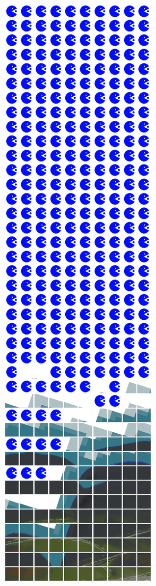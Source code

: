 <html>
<div>
<img src="https://github.com/HakkaTjakka/NL_TILE_MAP/blob/main/source.png" height="44" width="44">
<img src="https://github.com/HakkaTjakka/NL_TILE_MAP/blob/main/source.png" height="44" width="44">
<img src="https://github.com/HakkaTjakka/NL_TILE_MAP/blob/main/source.png" height="44" width="44">
<img src="https://github.com/HakkaTjakka/NL_TILE_MAP/blob/main/source.png" height="44" width="44">
<img src="https://github.com/HakkaTjakka/NL_TILE_MAP/blob/main/source.png" height="44" width="44">
<img src="https://github.com/HakkaTjakka/NL_TILE_MAP/blob/main/source.png" height="44" width="44">
<img src="https://github.com/HakkaTjakka/NL_TILE_MAP/blob/main/source.png" height="44" width="44">
<img src="https://github.com/HakkaTjakka/NL_TILE_MAP/blob/main/source.png" height="44" width="44">
<img src="https://github.com/HakkaTjakka/NL_TILE_MAP/blob/main/source.png" height="44" width="44">
<img src="https://github.com/HakkaTjakka/NL_TILE_MAP/blob/main/source.png" height="44" width="44">
<img src="https://github.com/HakkaTjakka/NL_TILE_MAP/blob/main/source.png" height="44" width="44">
<img src="https://github.com/HakkaTjakka/NL_TILE_MAP/blob/main/source.png" height="44" width="44">
<img src="https://github.com/HakkaTjakka/NL_TILE_MAP/blob/main/source.png" height="44" width="44">
<img src="https://github.com/HakkaTjakka/NL_TILE_MAP/blob/main/source.png" height="44" width="44">
<img src="https://github.com/HakkaTjakka/NL_TILE_MAP/blob/main/source.png" height="44" width="44">
<img src="https://github.com/HakkaTjakka/NL_TILE_MAP/blob/main/source.png" height="44" width="44">
<img src="https://github.com/HakkaTjakka/NL_TILE_MAP/blob/main/source.png" height="44" width="44">
<img src="https://github.com/HakkaTjakka/NL_TILE_MAP/blob/main/source.png" height="44" width="44">
<img src="https://github.com/HakkaTjakka/NL_TILE_MAP/blob/main/source.png" height="44" width="44">
<img src="https://github.com/HakkaTjakka/NL_TILE_MAP/blob/main/source.png" height="44" width="44">
<br>
<img src="https://github.com/HakkaTjakka/NL_TILE_MAP/blob/main/source.png" height="44" width="44">
<img src="https://github.com/HakkaTjakka/NL_TILE_MAP/blob/main/source.png" height="44" width="44">
<img src="https://github.com/HakkaTjakka/NL_TILE_MAP/blob/main/source.png" height="44" width="44">
<img src="https://github.com/HakkaTjakka/NL_TILE_MAP/blob/main/source.png" height="44" width="44">
<img src="https://github.com/HakkaTjakka/NL_TILE_MAP/blob/main/source.png" height="44" width="44">
<img src="https://github.com/HakkaTjakka/NL_TILE_MAP/blob/main/source.png" height="44" width="44">
<img src="https://github.com/HakkaTjakka/NL_TILE_MAP/blob/main/source.png" height="44" width="44">
<img src="https://github.com/HakkaTjakka/NL_TILE_MAP/blob/main/source.png" height="44" width="44">
<img src="https://github.com/HakkaTjakka/NL_TILE_MAP/blob/main/source.png" height="44" width="44">
<img src="https://github.com/HakkaTjakka/NL_TILE_MAP/blob/main/source.png" height="44" width="44">
<img src="https://github.com/HakkaTjakka/NL_TILE_MAP/blob/main/source.png" height="44" width="44">
<img src="https://github.com/HakkaTjakka/NL_TILE_MAP/blob/main/source.png" height="44" width="44">
<img src="https://github.com/HakkaTjakka/NL_TILE_MAP/blob/main/source.png" height="44" width="44">
<img src="https://github.com/HakkaTjakka/NL_TILE_MAP/blob/main/source.png" height="44" width="44">
<img src="https://github.com/HakkaTjakka/NL_TILE_MAP/blob/main/source.png" height="44" width="44">
<img src="https://github.com/HakkaTjakka/NL_TILE_MAP/blob/main/source.png" height="44" width="44">
<img src="https://github.com/HakkaTjakka/NL_TILE_MAP/blob/main/source.png" height="44" width="44">
<img src="https://github.com/HakkaTjakka/NL_TILE_MAP/blob/main/source.png" height="44" width="44">
<img src="https://github.com/HakkaTjakka/NL_TILE_MAP/blob/main/source.png" height="44" width="44">
<img src="https://github.com/HakkaTjakka/NL_TILE_MAP/blob/main/source.png" height="44" width="44">
<br>
<img src="https://github.com/HakkaTjakka/NL_TILE_MAP/blob/main/source.png" height="44" width="44">
<img src="https://github.com/HakkaTjakka/NL_TILE_MAP/blob/main/source.png" height="44" width="44">
<img src="https://github.com/HakkaTjakka/NL_TILE_MAP/blob/main/source.png" height="44" width="44">
<img src="https://github.com/HakkaTjakka/NL_TILE_MAP/blob/main/source.png" height="44" width="44">
<img src="https://github.com/HakkaTjakka/NL_TILE_MAP/blob/main/source.png" height="44" width="44">
<img src="https://github.com/HakkaTjakka/NL_TILE_MAP/blob/main/source.png" height="44" width="44">
<img src="https://github.com/HakkaTjakka/NL_TILE_MAP/blob/main/source.png" height="44" width="44">
<img src="https://github.com/HakkaTjakka/NL_TILE_MAP/blob/main/source.png" height="44" width="44">
<img src="https://github.com/HakkaTjakka/NL_TILE_MAP/blob/main/source.png" height="44" width="44">
<img src="https://github.com/HakkaTjakka/NL_TILE_MAP/blob/main/source.png" height="44" width="44">
<img src="https://github.com/HakkaTjakka/NL_TILE_MAP/blob/main/source.png" height="44" width="44">
<img src="https://github.com/HakkaTjakka/NL_TILE_MAP/blob/main/source.png" height="44" width="44">
<img src="https://github.com/HakkaTjakka/NL_TILE_MAP/blob/main/source.png" height="44" width="44">
<img src="https://github.com/HakkaTjakka/NL_TILE_MAP/blob/main/source.png" height="44" width="44">
<img src="https://github.com/HakkaTjakka/NL_TILE_MAP/blob/main/source.png" height="44" width="44">
<img src="https://github.com/HakkaTjakka/NL_TILE_MAP/blob/main/source.png" height="44" width="44">
<img src="https://github.com/HakkaTjakka/NL_TILE_MAP/blob/main/source.png" height="44" width="44">
<img src="https://github.com/HakkaTjakka/NL_TILE_MAP/blob/main/source.png" height="44" width="44">
<img src="https://github.com/HakkaTjakka/NL_TILE_MAP/blob/main/source.png" height="44" width="44">
<img src="https://github.com/HakkaTjakka/NL_TILE_MAP/blob/main/source.png" height="44" width="44">
<br>
<img src="https://github.com/HakkaTjakka/NL_TILE_MAP/blob/main/source.png" height="44" width="44">
<img src="https://github.com/HakkaTjakka/NL_TILE_MAP/blob/main/source.png" height="44" width="44">
<img src="https://github.com/HakkaTjakka/NL_TILE_MAP/blob/main/source.png" height="44" width="44">
<img src="https://github.com/HakkaTjakka/NL_TILE_MAP/blob/main/source.png" height="44" width="44">
<img src="https://github.com/HakkaTjakka/NL_TILE_MAP/blob/main/source.png" height="44" width="44">
<img src="https://github.com/HakkaTjakka/NL_TILE_MAP/blob/main/source.png" height="44" width="44">
<img src="https://github.com/HakkaTjakka/NL_TILE_MAP/blob/main/source.png" height="44" width="44">
<img src="https://github.com/HakkaTjakka/NL_TILE_MAP/blob/main/source.png" height="44" width="44">
<img src="https://github.com/HakkaTjakka/NL_TILE_MAP/blob/main/source.png" height="44" width="44">
<img src="https://github.com/HakkaTjakka/NL_TILE_MAP/blob/main/source.png" height="44" width="44">
<img src="https://github.com/HakkaTjakka/NL_TILE_MAP/blob/main/source.png" height="44" width="44">
<img src="https://github.com/HakkaTjakka/NL_TILE_MAP/blob/main/source.png" height="44" width="44">
<img src="https://github.com/HakkaTjakka/NL_TILE_MAP/blob/main/source.png" height="44" width="44">
<img src="https://github.com/HakkaTjakka/NL_TILE_MAP/blob/main/source.png" height="44" width="44">
<img src="https://github.com/HakkaTjakka/NL_TILE_MAP/blob/main/source.png" height="44" width="44">
<img src="https://github.com/HakkaTjakka/NL_TILE_MAP/blob/main/source.png" height="44" width="44">
<img src="https://github.com/HakkaTjakka/NL_TILE_MAP/blob/main/source.png" height="44" width="44">
<img src="https://github.com/HakkaTjakka/NL_TILE_MAP/blob/main/source.png" height="44" width="44">
<img src="https://github.com/HakkaTjakka/NL_TILE_MAP/blob/main/source.png" height="44" width="44">
<img src="https://github.com/HakkaTjakka/NL_TILE_MAP/blob/main/source.png" height="44" width="44">
<br>
<img src="https://github.com/HakkaTjakka/NL_TILE_MAP/blob/main/source.png" height="44" width="44">
<img src="https://github.com/HakkaTjakka/NL_TILE_MAP/blob/main/source.png" height="44" width="44">
<img src="https://github.com/HakkaTjakka/NL_TILE_MAP/blob/main/source.png" height="44" width="44">
<img src="https://github.com/HakkaTjakka/NL_TILE_MAP/blob/main/source.png" height="44" width="44">
<img src="https://github.com/HakkaTjakka/NL_TILE_MAP/blob/main/source.png" height="44" width="44">
<img src="https://github.com/HakkaTjakka/NL_TILE_MAP/blob/main/source.png" height="44" width="44">
<img src="https://github.com/HakkaTjakka/NL_TILE_MAP/blob/main/source.png" height="44" width="44">
<img src="https://github.com/HakkaTjakka/NL_TILE_MAP/blob/main/source.png" height="44" width="44">
<img src="https://github.com/HakkaTjakka/NL_TILE_MAP/blob/main/source.png" height="44" width="44">
<img src="https://github.com/HakkaTjakka/NL_TILE_MAP/blob/main/source.png" height="44" width="44">
<img src="https://github.com/HakkaTjakka/NL_TILE_MAP/blob/main/source.png" height="44" width="44">
<img src="https://github.com/HakkaTjakka/NL_TILE_MAP/blob/main/source.png" height="44" width="44">
<img src="https://github.com/HakkaTjakka/NL_TILE_MAP/blob/main/source.png" height="44" width="44">
<img src="https://github.com/HakkaTjakka/NL_TILE_MAP/blob/main/source.png" height="44" width="44">
<img src="https://github.com/HakkaTjakka/NL_TILE_MAP/blob/main/source.png" height="44" width="44">
<img src="https://github.com/HakkaTjakka/NL_TILE_MAP/blob/main/source.png" height="44" width="44">
<img src="https://github.com/HakkaTjakka/NL_TILE_MAP/blob/main/source.png" height="44" width="44">
<img src="https://github.com/HakkaTjakka/NL_TILE_MAP/blob/main/source.png" height="44" width="44">
<img src="https://github.com/HakkaTjakka/NL_TILE_MAP/blob/main/source.png" height="44" width="44">
<img src="https://github.com/HakkaTjakka/NL_TILE_MAP/blob/main/source.png" height="44" width="44">
<br>
<img src="https://github.com/HakkaTjakka/NL_TILE_MAP/blob/main/source.png" height="44" width="44">
<img src="https://github.com/HakkaTjakka/NL_TILE_MAP/blob/main/source.png" height="44" width="44">
<img src="https://github.com/HakkaTjakka/NL_TILE_MAP/blob/main/source.png" height="44" width="44">
<img src="https://github.com/HakkaTjakka/NL_TILE_MAP/blob/main/source.png" height="44" width="44">
<img src="https://github.com/HakkaTjakka/NL_TILE_MAP/blob/main/source.png" height="44" width="44">
<img src="https://github.com/HakkaTjakka/NL_TILE_MAP/blob/main/source.png" height="44" width="44">
<img src="https://github.com/HakkaTjakka/NL_TILE_MAP/blob/main/source.png" height="44" width="44">
<img src="https://github.com/HakkaTjakka/NL_TILE_MAP/blob/main/source.png" height="44" width="44">
<img src="https://github.com/HakkaTjakka/NL_TILE_MAP/blob/main/source.png" height="44" width="44">
<img src="https://github.com/HakkaTjakka/NL_TILE_MAP/blob/main/source.png" height="44" width="44">
<img src="https://github.com/HakkaTjakka/NL_TILE_MAP/blob/main/source.png" height="44" width="44">
<img src="https://github.com/HakkaTjakka/NL_TILE_MAP/blob/main/source.png" height="44" width="44">
<img src="https://github.com/HakkaTjakka/NL_TILE_MAP/blob/main/source.png" height="44" width="44">
<img src="https://github.com/HakkaTjakka/NL_TILE_MAP/blob/main/source.png" height="44" width="44">
<img src="https://github.com/HakkaTjakka/NL_TILE_MAP/blob/main/source.png" height="44" width="44">
<img src="https://github.com/HakkaTjakka/NL_TILE_MAP/blob/main/source.png" height="44" width="44">
<img src="https://github.com/HakkaTjakka/NL_TILE_MAP/blob/main/source.png" height="44" width="44">
<img src="https://github.com/HakkaTjakka/NL_TILE_MAP/blob/main/source.png" height="44" width="44">
<img src="https://github.com/HakkaTjakka/NL_TILE_MAP/blob/main/source.png" height="44" width="44">
<img src="https://github.com/HakkaTjakka/NL_TILE_MAP/blob/main/source.png" height="44" width="44">
<br>
<img src="https://github.com/HakkaTjakka/NL_TILE_MAP/blob/main/source.png" height="44" width="44">
<img src="https://github.com/HakkaTjakka/NL_TILE_MAP/blob/main/source.png" height="44" width="44">
<img src="https://github.com/HakkaTjakka/NL_TILE_MAP/blob/main/source.png" height="44" width="44">
<img src="https://github.com/HakkaTjakka/NL_TILE_MAP/blob/main/source.png" height="44" width="44">
<img src="https://github.com/HakkaTjakka/NL_TILE_MAP/blob/main/source.png" height="44" width="44">
<img src="https://github.com/HakkaTjakka/NL_TILE_MAP/blob/main/source.png" height="44" width="44">
<img src="https://github.com/HakkaTjakka/NL_TILE_MAP/blob/main/source.png" height="44" width="44">
<img src="https://github.com/HakkaTjakka/NL_TILE_MAP/blob/main/source.png" height="44" width="44">
<img src="https://github.com/HakkaTjakka/NL_TILE_MAP/blob/main/source.png" height="44" width="44">
<img src="https://github.com/HakkaTjakka/NL_TILE_MAP/blob/main/source.png" height="44" width="44">
<img src="https://github.com/HakkaTjakka/NL_TILE_MAP/blob/main/source.png" height="44" width="44">
<img src="https://github.com/HakkaTjakka/NL_TILE_MAP/blob/main/source.png" height="44" width="44">
<img src="https://github.com/HakkaTjakka/NL_TILE_MAP/blob/main/source.png" height="44" width="44">
<img src="https://github.com/HakkaTjakka/NL_TILE_MAP/blob/main/source.png" height="44" width="44">
<img src="https://github.com/HakkaTjakka/NL_TILE_MAP/blob/main/source.png" height="44" width="44">
<img src="https://github.com/HakkaTjakka/NL_TILE_MAP/blob/main/source.png" height="44" width="44">
<img src="https://github.com/HakkaTjakka/NL_TILE_MAP/blob/main/source.png" height="44" width="44">
<img src="https://github.com/HakkaTjakka/NL_TILE_MAP/blob/main/source.png" height="44" width="44">
<img src="https://github.com/HakkaTjakka/NL_TILE_MAP/blob/main/source.png" height="44" width="44">
<img src="https://github.com/HakkaTjakka/NL_TILE_MAP/blob/main/source.png" height="44" width="44">
<br>
<img src="https://github.com/HakkaTjakka/NL_TILE_MAP/blob/main/source.png" height="44" width="44">
<img src="https://github.com/HakkaTjakka/NL_TILE_MAP/blob/main/source.png" height="44" width="44">
<img src="https://github.com/HakkaTjakka/NL_TILE_MAP/blob/main/source.png" height="44" width="44">
<img src="https://github.com/HakkaTjakka/NL_TILE_MAP/blob/main/source.png" height="44" width="44">
<img src="https://github.com/HakkaTjakka/NL_TILE_MAP/blob/main/source.png" height="44" width="44">
<img src="https://github.com/HakkaTjakka/NL_TILE_MAP/blob/main/source.png" height="44" width="44">
<img src="https://github.com/HakkaTjakka/NL_TILE_MAP/blob/main/source.png" height="44" width="44">
<img src="https://github.com/HakkaTjakka/NL_TILE_MAP/blob/main/source.png" height="44" width="44">
<img src="https://github.com/HakkaTjakka/NL_TILE_MAP/blob/main/source.png" height="44" width="44">
<img src="https://github.com/HakkaTjakka/NL_TILE_MAP/blob/main/source.png" height="44" width="44">
<img src="https://github.com/HakkaTjakka/NL_TILE_MAP/blob/main/source.png" height="44" width="44">
<img src="https://github.com/HakkaTjakka/NL_TILE_MAP/blob/main/source.png" height="44" width="44">
<img src="https://github.com/HakkaTjakka/NL_TILE_MAP/blob/main/source.png" height="44" width="44">
<img src="https://github.com/HakkaTjakka/NL_TILE_MAP/blob/main/source.png" height="44" width="44">
<img src="https://github.com/HakkaTjakka/NL_TILE_MAP/blob/main/source.png" height="44" width="44">
<img src="https://github.com/HakkaTjakka/NL_TILE_MAP/blob/main/source.png" height="44" width="44">
<img src="https://github.com/HakkaTjakka/NL_TILE_MAP/blob/main/source.png" height="44" width="44">
<img src="https://github.com/HakkaTjakka/NL_TILE_MAP/blob/main/source.png" height="44" width="44">
<img src="https://github.com/HakkaTjakka/NL_TILE_MAP/blob/main/source.png" height="44" width="44">
<img src="https://github.com/HakkaTjakka/NL_TILE_MAP/blob/main/source.png" height="44" width="44">
<br>
<img src="https://github.com/HakkaTjakka/NL_TILE_MAP/blob/main/source.png" height="44" width="44">
<img src="https://github.com/HakkaTjakka/NL_TILE_MAP/blob/main/source.png" height="44" width="44">
<img src="https://github.com/HakkaTjakka/NL_TILE_MAP/blob/main/source.png" height="44" width="44">
<img src="https://github.com/HakkaTjakka/NL_TILE_MAP/blob/main/source.png" height="44" width="44">
<img src="https://github.com/HakkaTjakka/NL_TILE_MAP/blob/main/source.png" height="44" width="44">
<img src="https://github.com/HakkaTjakka/NL_TILE_MAP/blob/main/source.png" height="44" width="44">
<img src="https://github.com/HakkaTjakka/NL_TILE_MAP/blob/main/source.png" height="44" width="44">
<img src="https://github.com/HakkaTjakka/NL_TILE_MAP/blob/main/source.png" height="44" width="44">
<img src="https://github.com/HakkaTjakka/NL_TILE_MAP/blob/main/source.png" height="44" width="44">
<img src="https://github.com/HakkaTjakka/NL_TILE_MAP/blob/main/source.png" height="44" width="44">
<img src="https://github.com/HakkaTjakka/NL_TILE_MAP/blob/main/source.png" height="44" width="44">
<img src="https://github.com/HakkaTjakka/NL_TILE_MAP/blob/main/source.png" height="44" width="44">
<img src="https://github.com/HakkaTjakka/NL_TILE_MAP/blob/main/source.png" height="44" width="44">
<img src="https://github.com/HakkaTjakka/NL_TILE_MAP/blob/main/source.png" height="44" width="44">
<img src="https://github.com/HakkaTjakka/NL_TILE_MAP/blob/main/source.png" height="44" width="44">
<img src="https://github.com/HakkaTjakka/NL_TILE_MAP/blob/main/source.png" height="44" width="44">
<img src="https://github.com/HakkaTjakka/NL_TILE_MAP/blob/main/source.png" height="44" width="44">
<img src="https://github.com/HakkaTjakka/NL_TILE_MAP/blob/main/source.png" height="44" width="44">
<img src="https://github.com/HakkaTjakka/NL_TILE_MAP/blob/main/source.png" height="44" width="44">
<img src="https://github.com/HakkaTjakka/NL_TILE_MAP/blob/main/source.png" height="44" width="44">
<br>
<img src="https://github.com/HakkaTjakka/NL_TILE_MAP/blob/main/source.png" height="44" width="44">
<img src="https://github.com/HakkaTjakka/NL_TILE_MAP/blob/main/source.png" height="44" width="44">
<img src="https://github.com/HakkaTjakka/NL_TILE_MAP/blob/main/source.png" height="44" width="44">
<img src="https://github.com/HakkaTjakka/NL_TILE_MAP/blob/main/source.png" height="44" width="44">
<img src="https://github.com/HakkaTjakka/NL_TILE_MAP/blob/main/source.png" height="44" width="44">
<img src="https://github.com/HakkaTjakka/NL_TILE_MAP/blob/main/source.png" height="44" width="44">
<img src="https://github.com/HakkaTjakka/NL_TILE_MAP/blob/main/source.png" height="44" width="44">
<img src="https://github.com/HakkaTjakka/NL_TILE_MAP/blob/main/source.png" height="44" width="44">
<img src="https://github.com/HakkaTjakka/NL_TILE_MAP/blob/main/source.png" height="44" width="44">
<img src="https://github.com/HakkaTjakka/NL_TILE_MAP/blob/main/source.png" height="44" width="44">
<img src="https://github.com/HakkaTjakka/NL_TILE_MAP/blob/main/source.png" height="44" width="44">
<img src="https://github.com/HakkaTjakka/NL_TILE_MAP/blob/main/source.png" height="44" width="44">
<img src="https://github.com/HakkaTjakka/NL_TILE_MAP/blob/main/source.png" height="44" width="44">
<img src="https://github.com/HakkaTjakka/NL_TILE_MAP/blob/main/source.png" height="44" width="44">
<img src="https://github.com/HakkaTjakka/NL_TILE_MAP/blob/main/source.png" height="44" width="44">
<img src="https://github.com/HakkaTjakka/NL_TILE_MAP/blob/main/source.png" height="44" width="44">
<img src="https://github.com/HakkaTjakka/NL_TILE_MAP/blob/main/source.png" height="44" width="44">
<img src="https://github.com/HakkaTjakka/NL_TILE_MAP/blob/main/source.png" height="44" width="44">
<img src="https://github.com/HakkaTjakka/NL_TILE_MAP/blob/main/source.png" height="44" width="44">
<img src="https://github.com/HakkaTjakka/NL_TILE_MAP/blob/main/source.png" height="44" width="44">
<br>
<img src="https://github.com/HakkaTjakka/NL_TILE_MAP/blob/main/source.png" height="44" width="44">
<img src="https://github.com/HakkaTjakka/NL_TILE_MAP/blob/main/source.png" height="44" width="44">
<img src="https://github.com/HakkaTjakka/NL_TILE_MAP/blob/main/source.png" height="44" width="44">
<img src="https://github.com/HakkaTjakka/NL_TILE_MAP/blob/main/source.png" height="44" width="44">
<img src="https://github.com/HakkaTjakka/NL_TILE_MAP/blob/main/source.png" height="44" width="44">
<img src="https://github.com/HakkaTjakka/NL_TILE_MAP/blob/main/source.png" height="44" width="44">
<img src="https://github.com/HakkaTjakka/NL_TILE_MAP/blob/main/source.png" height="44" width="44">
<img src="https://github.com/HakkaTjakka/NL_TILE_MAP/blob/main/source.png" height="44" width="44">
<img src="https://github.com/HakkaTjakka/NL_TILE_MAP/blob/main/source.png" height="44" width="44">
<img src="https://github.com/HakkaTjakka/NL_TILE_MAP/blob/main/source.png" height="44" width="44">
<img src="https://github.com/HakkaTjakka/NL_TILE_MAP/blob/main/source.png" height="44" width="44">
<img src="https://github.com/HakkaTjakka/NL_TILE_MAP/blob/main/source.png" height="44" width="44">
<img src="https://github.com/HakkaTjakka/NL_TILE_MAP/blob/main/source.png" height="44" width="44">
<img src="https://github.com/HakkaTjakka/NL_TILE_MAP/blob/main/source.png" height="44" width="44">
<img src="https://github.com/HakkaTjakka/NL_TILE_MAP/blob/main/source.png" height="44" width="44">
<img src="https://github.com/HakkaTjakka/NL_TILE_MAP/blob/main/source.png" height="44" width="44">
<img src="https://github.com/HakkaTjakka/NL_TILE_MAP/blob/main/source.png" height="44" width="44">
<img src="https://github.com/HakkaTjakka/NL_TILE_MAP/blob/main/source.png" height="44" width="44">
<img src="https://github.com/HakkaTjakka/NL_TILE_MAP/blob/main/source.png" height="44" width="44">
<img src="https://github.com/HakkaTjakka/NL_TILE_MAP/blob/main/source.png" height="44" width="44">
<br>
<img src="https://github.com/HakkaTjakka/NL_TILE_MAP/blob/main/source.png" height="44" width="44">
<img src="https://github.com/HakkaTjakka/NL_TILE_MAP/blob/main/source.png" height="44" width="44">
<img src="https://github.com/HakkaTjakka/NL_TILE_MAP/blob/main/source.png" height="44" width="44">
<img src="https://github.com/HakkaTjakka/NL_TILE_MAP/blob/main/source.png" height="44" width="44">
<img src="https://github.com/HakkaTjakka/NL_TILE_MAP/blob/main/source.png" height="44" width="44">
<img src="https://github.com/HakkaTjakka/NL_TILE_MAP/blob/main/source.png" height="44" width="44">
<img src="https://github.com/HakkaTjakka/NL_TILE_MAP/blob/main/source.png" height="44" width="44">
<img src="https://github.com/HakkaTjakka/NL_TILE_MAP/blob/main/source.png" height="44" width="44">
<img src="https://github.com/HakkaTjakka/NL_TILE_MAP/blob/main/source.png" height="44" width="44">
<img src="https://github.com/HakkaTjakka/NL_TILE_MAP/blob/main/source.png" height="44" width="44">
<img src="https://github.com/HakkaTjakka/NL_TILE_MAP/blob/main/source.png" height="44" width="44">
<img src="https://github.com/HakkaTjakka/NL_TILE_MAP/blob/main/source.png" height="44" width="44">
<img src="https://github.com/HakkaTjakka/NL_TILE_MAP/blob/main/source.png" height="44" width="44">
<img src="https://github.com/HakkaTjakka/NL_TILE_MAP/blob/main/source.png" height="44" width="44">
<img src="https://github.com/HakkaTjakka/NL_TILE_MAP/blob/main/source.png" height="44" width="44">
<img src="https://github.com/HakkaTjakka/NL_TILE_MAP/blob/main/source.png" height="44" width="44">
<img src="https://github.com/HakkaTjakka/NL_TILE_MAP/blob/main/source.png" height="44" width="44">
<img src="https://github.com/HakkaTjakka/NL_TILE_MAP/blob/main/source.png" height="44" width="44">
<img src="https://github.com/HakkaTjakka/NL_TILE_MAP/blob/main/source.png" height="44" width="44">
<img src="https://github.com/HakkaTjakka/NL_TILE_MAP/blob/main/source.png" height="44" width="44">
<br>
<img src="https://github.com/HakkaTjakka/NL_TILE_MAP/blob/main/source.png" height="44" width="44">
<img src="https://github.com/HakkaTjakka/NL_TILE_MAP/blob/main/source.png" height="44" width="44">
<img src="https://github.com/HakkaTjakka/NL_TILE_MAP/blob/main/source.png" height="44" width="44">
<img src="https://github.com/HakkaTjakka/NL_TILE_MAP/blob/main/source.png" height="44" width="44">
<img src="https://github.com/HakkaTjakka/NL_TILE_MAP/blob/main/source.png" height="44" width="44">
<img src="https://github.com/HakkaTjakka/NL_TILE_MAP/blob/main/source.png" height="44" width="44">
<img src="https://github.com/HakkaTjakka/NL_TILE_MAP/blob/main/source.png" height="44" width="44">
<img src="https://github.com/HakkaTjakka/NL_TILE_MAP/blob/main/source.png" height="44" width="44">
<img src="https://github.com/HakkaTjakka/NL_TILE_MAP/blob/main/source.png" height="44" width="44">
<img src="https://github.com/HakkaTjakka/NL_TILE_MAP/blob/main/source.png" height="44" width="44">
<img src="https://github.com/HakkaTjakka/NL_TILE_MAP/blob/main/source.png" height="44" width="44">
<img src="https://github.com/HakkaTjakka/NL_TILE_MAP/blob/main/18/600/-1046/r.6001.-10458.png" height="44" width="44">
<img src="https://github.com/HakkaTjakka/NL_TILE_MAP/blob/main/18/600/-1046/r.6002.-10458.png" height="44" width="44">
<img src="https://github.com/HakkaTjakka/NL_TILE_MAP/blob/main/source.png" height="44" width="44">
<img src="https://github.com/HakkaTjakka/NL_TILE_MAP/blob/main/source.png" height="44" width="44">
<img src="https://github.com/HakkaTjakka/NL_TILE_MAP/blob/main/source.png" height="44" width="44">
<img src="https://github.com/HakkaTjakka/NL_TILE_MAP/blob/main/source.png" height="44" width="44">
<img src="https://github.com/HakkaTjakka/NL_TILE_MAP/blob/main/source.png" height="44" width="44">
<img src="https://github.com/HakkaTjakka/NL_TILE_MAP/blob/main/source.png" height="44" width="44">
<img src="https://github.com/HakkaTjakka/NL_TILE_MAP/blob/main/source.png" height="44" width="44">
<br>
<img src="https://github.com/HakkaTjakka/NL_TILE_MAP/blob/main/source.png" height="44" width="44">
<img src="https://github.com/HakkaTjakka/NL_TILE_MAP/blob/main/source.png" height="44" width="44">
<img src="https://github.com/HakkaTjakka/NL_TILE_MAP/blob/main/source.png" height="44" width="44">
<img src="https://github.com/HakkaTjakka/NL_TILE_MAP/blob/main/source.png" height="44" width="44">
<img src="https://github.com/HakkaTjakka/NL_TILE_MAP/blob/main/source.png" height="44" width="44">
<img src="https://github.com/HakkaTjakka/NL_TILE_MAP/blob/main/source.png" height="44" width="44">
<img src="https://github.com/HakkaTjakka/NL_TILE_MAP/blob/main/18/599/-1046/r.5996.-10457.png" height="44" width="44">
<img src="https://github.com/HakkaTjakka/NL_TILE_MAP/blob/main/source.png" height="44" width="44">
<img src="https://github.com/HakkaTjakka/NL_TILE_MAP/blob/main/18/599/-1046/r.5998.-10457.png" height="44" width="44">
<img src="https://github.com/HakkaTjakka/NL_TILE_MAP/blob/main/18/599/-1046/r.5999.-10457.png" height="44" width="44">
<img src="https://github.com/HakkaTjakka/NL_TILE_MAP/blob/main/18/600/-1046/r.6000.-10457.png" height="44" width="44">
<img src="https://github.com/HakkaTjakka/NL_TILE_MAP/blob/main/18/600/-1046/r.6001.-10457.png" height="44" width="44">
<img src="https://github.com/HakkaTjakka/NL_TILE_MAP/blob/main/18/600/-1046/r.6002.-10457.png" height="44" width="44">
<img src="https://github.com/HakkaTjakka/NL_TILE_MAP/blob/main/18/600/-1046/r.6003.-10457.png" height="44" width="44">
<img src="https://github.com/HakkaTjakka/NL_TILE_MAP/blob/main/18/600/-1046/r.6004.-10457.png" height="44" width="44">
<img src="https://github.com/HakkaTjakka/NL_TILE_MAP/blob/main/18/600/-1046/r.6005.-10457.png" height="44" width="44">
<img src="https://github.com/HakkaTjakka/NL_TILE_MAP/blob/main/source.png" height="44" width="44">
<img src="https://github.com/HakkaTjakka/NL_TILE_MAP/blob/main/source.png" height="44" width="44">
<img src="https://github.com/HakkaTjakka/NL_TILE_MAP/blob/main/18/600/-1046/r.6008.-10457.png" height="44" width="44">
<img src="https://github.com/HakkaTjakka/NL_TILE_MAP/blob/main/18/600/-1046/r.6009.-10457.png" height="44" width="44">
<br>
<img src="https://github.com/HakkaTjakka/NL_TILE_MAP/blob/main/source.png" height="44" width="44">
<img src="https://github.com/HakkaTjakka/NL_TILE_MAP/blob/main/source.png" height="44" width="44">
<img src="https://github.com/HakkaTjakka/NL_TILE_MAP/blob/main/source.png" height="44" width="44">
<img src="https://github.com/HakkaTjakka/NL_TILE_MAP/blob/main/source.png" height="44" width="44">
<img src="https://github.com/HakkaTjakka/NL_TILE_MAP/blob/main/18/599/-1046/r.5994.-10456.png" height="44" width="44">
<img src="https://github.com/HakkaTjakka/NL_TILE_MAP/blob/main/18/599/-1046/r.5995.-10456.png" height="44" width="44">
<img src="https://github.com/HakkaTjakka/NL_TILE_MAP/blob/main/18/599/-1046/r.5996.-10456.png" height="44" width="44">
<img src="https://github.com/HakkaTjakka/NL_TILE_MAP/blob/main/18/599/-1046/r.5997.-10456.png" height="44" width="44">
<img src="https://github.com/HakkaTjakka/NL_TILE_MAP/blob/main/18/599/-1046/r.5998.-10456.png" height="44" width="44">
<img src="https://github.com/HakkaTjakka/NL_TILE_MAP/blob/main/18/599/-1046/r.5999.-10456.png" height="44" width="44">
<img src="https://github.com/HakkaTjakka/NL_TILE_MAP/blob/main/18/600/-1046/r.6000.-10456.png" height="44" width="44">
<img src="https://github.com/HakkaTjakka/NL_TILE_MAP/blob/main/18/600/-1046/r.6001.-10456.png" height="44" width="44">
<img src="https://github.com/HakkaTjakka/NL_TILE_MAP/blob/main/18/600/-1046/r.6002.-10456.png" height="44" width="44">
<img src="https://github.com/HakkaTjakka/NL_TILE_MAP/blob/main/18/600/-1046/r.6003.-10456.png" height="44" width="44">
<img src="https://github.com/HakkaTjakka/NL_TILE_MAP/blob/main/18/600/-1046/r.6004.-10456.png" height="44" width="44">
<img src="https://github.com/HakkaTjakka/NL_TILE_MAP/blob/main/18/600/-1046/r.6005.-10456.png" height="44" width="44">
<img src="https://github.com/HakkaTjakka/NL_TILE_MAP/blob/main/18/600/-1046/r.6006.-10456.png" height="44" width="44">
<img src="https://github.com/HakkaTjakka/NL_TILE_MAP/blob/main/18/600/-1046/r.6007.-10456.png" height="44" width="44">
<img src="https://github.com/HakkaTjakka/NL_TILE_MAP/blob/main/18/600/-1046/r.6008.-10456.png" height="44" width="44">
<img src="https://github.com/HakkaTjakka/NL_TILE_MAP/blob/main/18/600/-1046/r.6009.-10456.png" height="44" width="44">
<br>
<img src="https://github.com/HakkaTjakka/NL_TILE_MAP/blob/main/source.png" height="44" width="44">
<img src="https://github.com/HakkaTjakka/NL_TILE_MAP/blob/main/source.png" height="44" width="44">
<img src="https://github.com/HakkaTjakka/NL_TILE_MAP/blob/main/source.png" height="44" width="44">
<img src="https://github.com/HakkaTjakka/NL_TILE_MAP/blob/main/source.png" height="44" width="44">
<img src="https://github.com/HakkaTjakka/NL_TILE_MAP/blob/main/18/599/-1046/r.5994.-10455.png" height="44" width="44">
<img src="https://github.com/HakkaTjakka/NL_TILE_MAP/blob/main/18/599/-1046/r.5995.-10455.png" height="44" width="44">
<img src="https://github.com/HakkaTjakka/NL_TILE_MAP/blob/main/18/599/-1046/r.5996.-10455.png" height="44" width="44">
<img src="https://github.com/HakkaTjakka/NL_TILE_MAP/blob/main/18/599/-1046/r.5997.-10455.png" height="44" width="44">
<img src="https://github.com/HakkaTjakka/NL_TILE_MAP/blob/main/18/599/-1046/r.5998.-10455.png" height="44" width="44">
<img src="https://github.com/HakkaTjakka/NL_TILE_MAP/blob/main/18/599/-1046/r.5999.-10455.png" height="44" width="44">
<img src="https://github.com/HakkaTjakka/NL_TILE_MAP/blob/main/18/600/-1046/r.6000.-10455.png" height="44" width="44">
<img src="https://github.com/HakkaTjakka/NL_TILE_MAP/blob/main/18/600/-1046/r.6001.-10455.png" height="44" width="44">
<img src="https://github.com/HakkaTjakka/NL_TILE_MAP/blob/main/18/600/-1046/r.6002.-10455.png" height="44" width="44">
<img src="https://github.com/HakkaTjakka/NL_TILE_MAP/blob/main/18/600/-1046/r.6003.-10455.png" height="44" width="44">
<img src="https://github.com/HakkaTjakka/NL_TILE_MAP/blob/main/18/600/-1046/r.6004.-10455.png" height="44" width="44">
<img src="https://github.com/HakkaTjakka/NL_TILE_MAP/blob/main/18/600/-1046/r.6005.-10455.png" height="44" width="44">
<img src="https://github.com/HakkaTjakka/NL_TILE_MAP/blob/main/18/600/-1046/r.6006.-10455.png" height="44" width="44">
<img src="https://github.com/HakkaTjakka/NL_TILE_MAP/blob/main/18/600/-1046/r.6007.-10455.png" height="44" width="44">
<img src="https://github.com/HakkaTjakka/NL_TILE_MAP/blob/main/18/600/-1046/r.6008.-10455.png" height="44" width="44">
<img src="https://github.com/HakkaTjakka/NL_TILE_MAP/blob/main/18/600/-1046/r.6009.-10455.png" height="44" width="44">
<br>
<img src="https://github.com/HakkaTjakka/NL_TILE_MAP/blob/main/source.png" height="44" width="44">
<img src="https://github.com/HakkaTjakka/NL_TILE_MAP/blob/main/source.png" height="44" width="44">
<img src="https://github.com/HakkaTjakka/NL_TILE_MAP/blob/main/source.png" height="44" width="44">
<img src="https://github.com/HakkaTjakka/NL_TILE_MAP/blob/main/18/599/-1046/r.5993.-10454.png" height="44" width="44">
<img src="https://github.com/HakkaTjakka/NL_TILE_MAP/blob/main/18/599/-1046/r.5994.-10454.png" height="44" width="44">
<img src="https://github.com/HakkaTjakka/NL_TILE_MAP/blob/main/18/599/-1046/r.5995.-10454.png" height="44" width="44">
<img src="https://github.com/HakkaTjakka/NL_TILE_MAP/blob/main/18/599/-1046/r.5996.-10454.png" height="44" width="44">
<img src="https://github.com/HakkaTjakka/NL_TILE_MAP/blob/main/18/599/-1046/r.5997.-10454.png" height="44" width="44">
<img src="https://github.com/HakkaTjakka/NL_TILE_MAP/blob/main/18/599/-1046/r.5998.-10454.png" height="44" width="44">
<img src="https://github.com/HakkaTjakka/NL_TILE_MAP/blob/main/18/599/-1046/r.5999.-10454.png" height="44" width="44">
<img src="https://github.com/HakkaTjakka/NL_TILE_MAP/blob/main/18/600/-1046/r.6000.-10454.png" height="44" width="44">
<img src="https://github.com/HakkaTjakka/NL_TILE_MAP/blob/main/18/600/-1046/r.6001.-10454.png" height="44" width="44">
<img src="https://github.com/HakkaTjakka/NL_TILE_MAP/blob/main/18/600/-1046/r.6002.-10454.png" height="44" width="44">
<img src="https://github.com/HakkaTjakka/NL_TILE_MAP/blob/main/18/600/-1046/r.6003.-10454.png" height="44" width="44">
<img src="https://github.com/HakkaTjakka/NL_TILE_MAP/blob/main/18/600/-1046/r.6004.-10454.png" height="44" width="44">
<img src="https://github.com/HakkaTjakka/NL_TILE_MAP/blob/main/18/600/-1046/r.6005.-10454.png" height="44" width="44">
<img src="https://github.com/HakkaTjakka/NL_TILE_MAP/blob/main/18/600/-1046/r.6006.-10454.png" height="44" width="44">
<img src="https://github.com/HakkaTjakka/NL_TILE_MAP/blob/main/18/600/-1046/r.6007.-10454.png" height="44" width="44">
<img src="https://github.com/HakkaTjakka/NL_TILE_MAP/blob/main/18/600/-1046/r.6008.-10454.png" height="44" width="44">
<img src="https://github.com/HakkaTjakka/NL_TILE_MAP/blob/main/18/600/-1046/r.6009.-10454.png" height="44" width="44">
<br>
<img src="https://github.com/HakkaTjakka/NL_TILE_MAP/blob/main/18/599/-1046/r.5990.-10453.png" height="44" width="44">
<img src="https://github.com/HakkaTjakka/NL_TILE_MAP/blob/main/18/599/-1046/r.5991.-10453.png" height="44" width="44">
<img src="https://github.com/HakkaTjakka/NL_TILE_MAP/blob/main/18/599/-1046/r.5992.-10453.png" height="44" width="44">
<img src="https://github.com/HakkaTjakka/NL_TILE_MAP/blob/main/18/599/-1046/r.5993.-10453.png" height="44" width="44">
<img src="https://github.com/HakkaTjakka/NL_TILE_MAP/blob/main/18/599/-1046/r.5994.-10453.png" height="44" width="44">
<img src="https://github.com/HakkaTjakka/NL_TILE_MAP/blob/main/18/599/-1046/r.5995.-10453.png" height="44" width="44">
<img src="https://github.com/HakkaTjakka/NL_TILE_MAP/blob/main/18/599/-1046/r.5996.-10453.png" height="44" width="44">
<img src="https://github.com/HakkaTjakka/NL_TILE_MAP/blob/main/18/599/-1046/r.5997.-10453.png" height="44" width="44">
<img src="https://github.com/HakkaTjakka/NL_TILE_MAP/blob/main/18/599/-1046/r.5998.-10453.png" height="44" width="44">
<img src="https://github.com/HakkaTjakka/NL_TILE_MAP/blob/main/18/599/-1046/r.5999.-10453.png" height="44" width="44">
<img src="https://github.com/HakkaTjakka/NL_TILE_MAP/blob/main/18/600/-1046/r.6000.-10453.png" height="44" width="44">
<img src="https://github.com/HakkaTjakka/NL_TILE_MAP/blob/main/18/600/-1046/r.6001.-10453.png" height="44" width="44">
<img src="https://github.com/HakkaTjakka/NL_TILE_MAP/blob/main/18/600/-1046/r.6002.-10453.png" height="44" width="44">
<img src="https://github.com/HakkaTjakka/NL_TILE_MAP/blob/main/18/600/-1046/r.6003.-10453.png" height="44" width="44">
<img src="https://github.com/HakkaTjakka/NL_TILE_MAP/blob/main/18/600/-1046/r.6004.-10453.png" height="44" width="44">
<img src="https://github.com/HakkaTjakka/NL_TILE_MAP/blob/main/18/600/-1046/r.6005.-10453.png" height="44" width="44">
<img src="https://github.com/HakkaTjakka/NL_TILE_MAP/blob/main/18/600/-1046/r.6006.-10453.png" height="44" width="44">
<img src="https://github.com/HakkaTjakka/NL_TILE_MAP/blob/main/18/600/-1046/r.6007.-10453.png" height="44" width="44">
<img src="https://github.com/HakkaTjakka/NL_TILE_MAP/blob/main/18/600/-1046/r.6008.-10453.png" height="44" width="44">
<img src="https://github.com/HakkaTjakka/NL_TILE_MAP/blob/main/18/600/-1046/r.6009.-10453.png" height="44" width="44">
<br>
<img src="https://github.com/HakkaTjakka/NL_TILE_MAP/blob/main/18/599/-1046/r.5990.-10452.png" height="44" width="44">
<img src="https://github.com/HakkaTjakka/NL_TILE_MAP/blob/main/18/599/-1046/r.5991.-10452.png" height="44" width="44">
<img src="https://github.com/HakkaTjakka/NL_TILE_MAP/blob/main/18/599/-1046/r.5992.-10452.png" height="44" width="44">
<img src="https://github.com/HakkaTjakka/NL_TILE_MAP/blob/main/18/599/-1046/r.5993.-10452.png" height="44" width="44">
<img src="https://github.com/HakkaTjakka/NL_TILE_MAP/blob/main/18/599/-1046/r.5994.-10452.png" height="44" width="44">
<img src="https://github.com/HakkaTjakka/NL_TILE_MAP/blob/main/18/599/-1046/r.5995.-10452.png" height="44" width="44">
<img src="https://github.com/HakkaTjakka/NL_TILE_MAP/blob/main/18/599/-1046/r.5996.-10452.png" height="44" width="44">
<img src="https://github.com/HakkaTjakka/NL_TILE_MAP/blob/main/18/599/-1046/r.5997.-10452.png" height="44" width="44">
<img src="https://github.com/HakkaTjakka/NL_TILE_MAP/blob/main/18/599/-1046/r.5998.-10452.png" height="44" width="44">
<img src="https://github.com/HakkaTjakka/NL_TILE_MAP/blob/main/18/599/-1046/r.5999.-10452.png" height="44" width="44">
<img src="https://github.com/HakkaTjakka/NL_TILE_MAP/blob/main/18/600/-1046/r.6000.-10452.png" height="44" width="44">
<img src="https://github.com/HakkaTjakka/NL_TILE_MAP/blob/main/18/600/-1046/r.6001.-10452.png" height="44" width="44">
<img src="https://github.com/HakkaTjakka/NL_TILE_MAP/blob/main/18/600/-1046/r.6002.-10452.png" height="44" width="44">
<img src="https://github.com/HakkaTjakka/NL_TILE_MAP/blob/main/18/600/-1046/r.6003.-10452.png" height="44" width="44">
<img src="https://github.com/HakkaTjakka/NL_TILE_MAP/blob/main/18/600/-1046/r.6004.-10452.png" height="44" width="44">
<img src="https://github.com/HakkaTjakka/NL_TILE_MAP/blob/main/18/600/-1046/r.6005.-10452.png" height="44" width="44">
<img src="https://github.com/HakkaTjakka/NL_TILE_MAP/blob/main/18/600/-1046/r.6006.-10452.png" height="44" width="44">
<img src="https://github.com/HakkaTjakka/NL_TILE_MAP/blob/main/18/600/-1046/r.6007.-10452.png" height="44" width="44">
<img src="https://github.com/HakkaTjakka/NL_TILE_MAP/blob/main/18/600/-1046/r.6008.-10452.png" height="44" width="44">
<img src="https://github.com/HakkaTjakka/NL_TILE_MAP/blob/main/18/600/-1046/r.6009.-10452.png" height="44" width="44">
<br>
<img src="https://github.com/HakkaTjakka/NL_TILE_MAP/blob/main/18/599/-1046/r.5990.-10451.png" height="44" width="44">
<img src="https://github.com/HakkaTjakka/NL_TILE_MAP/blob/main/18/599/-1046/r.5991.-10451.png" height="44" width="44">
<img src="https://github.com/HakkaTjakka/NL_TILE_MAP/blob/main/18/599/-1046/r.5992.-10451.png" height="44" width="44">
<img src="https://github.com/HakkaTjakka/NL_TILE_MAP/blob/main/18/599/-1046/r.5993.-10451.png" height="44" width="44">
<img src="https://github.com/HakkaTjakka/NL_TILE_MAP/blob/main/18/599/-1046/r.5994.-10451.png" height="44" width="44">
<img src="https://github.com/HakkaTjakka/NL_TILE_MAP/blob/main/18/599/-1046/r.5995.-10451.png" height="44" width="44">
<img src="https://github.com/HakkaTjakka/NL_TILE_MAP/blob/main/18/599/-1046/r.5996.-10451.png" height="44" width="44">
<img src="https://github.com/HakkaTjakka/NL_TILE_MAP/blob/main/18/599/-1046/r.5997.-10451.png" height="44" width="44">
<img src="https://github.com/HakkaTjakka/NL_TILE_MAP/blob/main/18/599/-1046/r.5998.-10451.png" height="44" width="44">
<img src="https://github.com/HakkaTjakka/NL_TILE_MAP/blob/main/18/599/-1046/r.5999.-10451.png" height="44" width="44">
<img src="https://github.com/HakkaTjakka/NL_TILE_MAP/blob/main/18/600/-1046/r.6000.-10451.png" height="44" width="44">
<img src="https://github.com/HakkaTjakka/NL_TILE_MAP/blob/main/18/600/-1046/r.6001.-10451.png" height="44" width="44">
<img src="https://github.com/HakkaTjakka/NL_TILE_MAP/blob/main/18/600/-1046/r.6002.-10451.png" height="44" width="44">
<img src="https://github.com/HakkaTjakka/NL_TILE_MAP/blob/main/18/600/-1046/r.6003.-10451.png" height="44" width="44">
<img src="https://github.com/HakkaTjakka/NL_TILE_MAP/blob/main/18/600/-1046/r.6004.-10451.png" height="44" width="44">
<img src="https://github.com/HakkaTjakka/NL_TILE_MAP/blob/main/18/600/-1046/r.6005.-10451.png" height="44" width="44">
<img src="https://github.com/HakkaTjakka/NL_TILE_MAP/blob/main/18/600/-1046/r.6006.-10451.png" height="44" width="44">
<img src="https://github.com/HakkaTjakka/NL_TILE_MAP/blob/main/18/600/-1046/r.6007.-10451.png" height="44" width="44">
<img src="https://github.com/HakkaTjakka/NL_TILE_MAP/blob/main/18/600/-1046/r.6008.-10451.png" height="44" width="44">
<img src="https://github.com/HakkaTjakka/NL_TILE_MAP/blob/main/18/600/-1046/r.6009.-10451.png" height="44" width="44">
<br>
</div>
</html>
